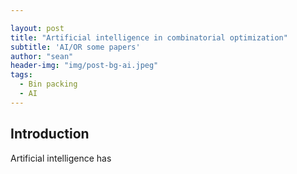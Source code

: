 ```yaml
---

layout: post
title: "Artificial intelligence in combinatorial optimization"
subtitle: 'AI/OR some papers'
author: "sean"
header-img: "img/post-bg-ai.jpeg"
tags:
  - Bin packing
  - AI
---
```


## Introduction

Artificial intelligence has 